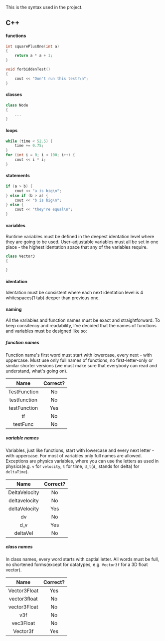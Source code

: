 This is the syntax used in the project.

## C++
#### functions
```c++
int squarePlusOne(int a)
{
	return a * a + 1;
}

void forbiddenTest()
{
	cout << "Don't run this test!\n";
}
```
#### classes
```c++
class Node
{
	...
}
```
#### loops
```c++
while (time < 52.5) {
	time += 0.75;
}
for (int i = 0; i < 100; i++) {
	cout << i * i;
}
```
#### statements
```c++
if (a > b) {
	cout << "a is big\n";
} else if (b > a) {
	cout << "b is big\n";
} else {
	cout << "they're equal\n";
}
```

#### variables
Runtime variables must be defined in the deepest identation level where they are going to be used. User-adjustable variables must all be set in one place - the highest identation space that any of the variables require.

```c++
class Vector3
{

}
```

#### identation
Identation must be consistent where each next identation level is 4 whitespaces(1 tab) deeper than previous one.

#### naming
All the variables and function names must be exact and straightforward. To keep consitency and readability, I've decided that the names of functions and variables must be designed like so:

##### function names
Function name's first word must start with lowercase, every next - with uppercase. Must use only full names of functions, no first-letter-only or similar shorter versions (we must make sure that everybody can read and understand, what's going on).

| Name         | Correct? |
|:------------:|:--------:|
| TestFunction | No       |
| testfunction | No       |
| testFunction | Yes      |
| tf           | No       |
| testFunc     | No       |

##### variable names
Variables, just like functions, start with lowercase and every next letter - with uppercase. For most of variables only full names are allowed. Exceptions are physics variables, where you can use the letters as used in physics(e.g. `v` for `velocity`, `t` for time, `d_t`(`d_` stands for delta) for `deltaTime`).

| Name          | Correct? |
|:-------------:|:--------:|
| DeltaVelocity | No       |
| deltavelocity | No       |
| deltaVelocity | Yes      |
| dv            | No       |
| d_v           | Yes      |
| deltaVel      | No       |

##### class names
In class names, every word starts with captial letter. All words must be full, no shortened forms(except for datatypes, e.g. `Vector3f` for a 3D float vector).

| Name         | Correct? |
|:------------:|:--------:|
| Vector3Float | Yes      |
| vector3float | No       |
| vector3Float | No       |
| v3f          | No       |
| vec3Float    | No       |
| Vector3f     | Yes      |
